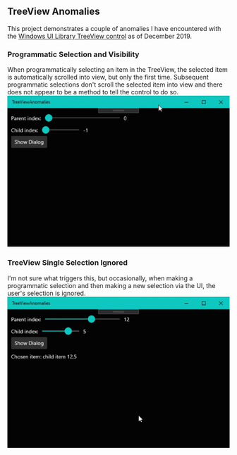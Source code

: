 ## TreeView Anomalies
This project demonstrates a couple of anomalies I have encountered with the [Windows UI Library TreeView control](https://docs.microsoft.com/en-us/uwp/api/microsoft.ui.xaml.controls.treeview) as of December 2019.

### Programmatic Selection and Visibility
When programmatically selecting an item in the TreeView, the selected item is automatically scrolled into view, but only the first time. Subsequent programmatic selections don't scroll the selected item into view and there does not appear to be a method to tell the control to do so.
![example image 1](/TreeViewAnomalies1.gif "Example 1")

### TreeView Single Selection Ignored
I'm not sure what triggers this, but occasionally, when making a programmatic selection and then making a new selection via the UI, the user's selection is ignored.
![example image 2](/TreeViewAnomalies2.gif "Example 2")
